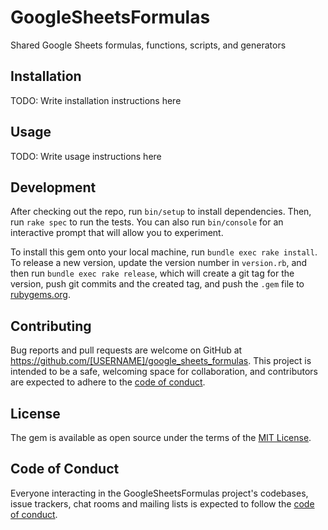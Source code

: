 # GoogleSheetsFormulas

Shared Google Sheets formulas, functions, scripts, and generators

## Installation

TODO: Write installation instructions here

## Usage

TODO: Write usage instructions here

## Development

After checking out the repo, run `bin/setup` to install dependencies. Then, run `rake spec` to run the tests. You can also run `bin/console` for an interactive prompt that will allow you to experiment.

To install this gem onto your local machine, run `bundle exec rake install`. To release a new version, update the version number in `version.rb`, and then run `bundle exec rake release`, which will create a git tag for the version, push git commits and the created tag, and push the `.gem` file to [rubygems.org](https://rubygems.org).

## Contributing

Bug reports and pull requests are welcome on GitHub at https://github.com/[USERNAME]/google_sheets_formulas. This project is intended to be a safe, welcoming space for collaboration, and contributors are expected to adhere to the [code of conduct](https://github.com/[USERNAME]/google_sheets_formulas/blob/main/CODE_OF_CONDUCT.md).

## License

The gem is available as open source under the terms of the [MIT License](https://opensource.org/licenses/MIT).

## Code of Conduct

Everyone interacting in the GoogleSheetsFormulas project's codebases, issue trackers, chat rooms and mailing lists is expected to follow the [code of conduct](https://github.com/[USERNAME]/google_sheets_formulas/blob/main/CODE_OF_CONDUCT.md).
